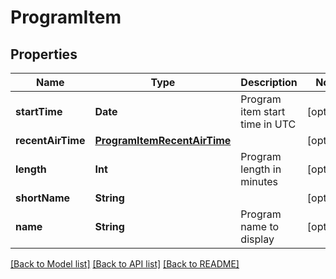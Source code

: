 # ProgramItem

## Properties
Name | Type | Description | Notes
------------ | ------------- | ------------- | -------------
**startTime** | **Date** | Program item start time in UTC | [optional] 
**recentAirTime** | [**ProgramItemRecentAirTime**](ProgramItemRecentAirTime.md) |  | [optional] 
**length** | **Int** | Program length in minutes | [optional] 
**shortName** | **String** |  | [optional] 
**name** | **String** | Program name to display | [optional] 

[[Back to Model list]](../README.md#documentation-for-models) [[Back to API list]](../README.md#documentation-for-api-endpoints) [[Back to README]](../README.md)


